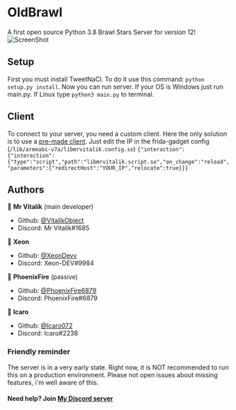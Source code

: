 # OldBrawl
A first open source Python 3.8 Brawl Stars Server for version 12!
![ScreenShot](https://cdn.discordapp.com/attachments/728556050285985823/810416686771470336/Screenshot_20210214-094555_Brawl_Stars.jpg) 

## Setup
First you must install TweetNaCl. To do it use this command: ```python setup.py install```.
Now you can run server. If your OS is Windows just run main.py. If Linux type ```python3 main.py``` to terminal.

## Client
To connect to your server, you need a custom client. Here the only solution is to use a [pre-made client](https://drive.google.com/file/d/17P7LdvUn8yIjem_xaTHn-wB92RY6iGol/view?usp=sharing).
Just edit the IP in the frida-gadget config (```/lib/armeabi-v7a/libmrvitalik.config.so```)
```{"interaction":{"interaction":{"type":"script","path":"libmrvitalik.script.so","on_change":"reload","parameters":{"redirectHost":"YOUR_IP","relocate":true}}}```

## Authors

👤 **Mr Vitalik** (main developer)

* Github: [@VitalikObject](https://github.com/VitalikObject)
* Discord: Mr Vitalik#1685

👤 **Xeon** 

* Github: [@XeonDevv](https://github.com/XeonDevv/)
* Discord: Xeon-DEV#9984

👤 **PhoenixFire** (passive)

* Github: [@PhoenixFire6879](https://github.com/PhoenixFire6879)
* Discord: PhoenixFire#6879

👤 **Icaro**

* Github: [@Icaro072](https://github.com/Icaro072)
* Discord: Icaro#2238

### Friendly reminder
The server is in a very early state. Right now, it is NOT recommended to run this on a production environment. Please not open issues about missing features, i'm well aware of this. 

#### Need help? Join [My Discord server](https://discord.gg/4FZrUFK4C6)
